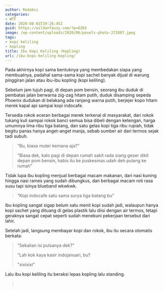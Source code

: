```yaml
---
author: Redaksi
categories:
- WTF
date: 2020-08-03T19:26:45Z
guid: https://wildanfauzy.com/?p=6203
image: /wp-content/uploads/2020/06/pexels-photo-272887.jpeg
tags:
- kopi keliling
- kopling
title: Ibu Kopi Keliling (Kopling)
url: /ibu-kopi-keliling-kopling/
---
```


Pada akhirnya kopi sama bentuknya yang membedakan siapa yang membuatnya, padahal sama-sama kopi sachet banyak dijual di warung pinggiran jalan atau ibu-ibu kopling (kopi keliling).&nbsp;

Sebelum jam tujuh pagi, di depan pom bensin, seorang ibu duduk di pembatas jalan berwarna zig-zag hitam putih, duduk disamping sepeda Phoenix dudukan di belakang ada ranjang warna putih, berjejer kopo hitam merek kapal api sampai kopi indocafe.&nbsp;

Tersedia rokok eceran berbagai merek terkenal di masyarakat, dari rokok tukang kuli sampai rokok banci semua bisa dibeli dengan ketengan, harga umumnya lima ribu tiga batang, dan satu gelas kopi tiga ribu rupiah, tidak begitu panas hanya anget-anget manja, sebab sumber air dari termos sejak tadi subuh.&nbsp;

> &#8220;Bu, biasa muter kemana aja?&#8221;&nbsp;
> 
> &#8220;Biasa dek, kalo pagi di depan rumah sakit rada siang geser dikit depan pom bensin, habis itu ke puskesmas udah deh pulang ke rumah&#8221;

Tidak lupa ibu kopling menjual berbagai macam makanan, dari nasi kuning hingga nasi rames yang sudah dibungkus, dan berbagai macam roti rasa susu tapi isinya blueband wkwkwk.&nbsp;

> &#8220;Kopi indocafe satu sama surya tiga batang bu&#8221;&nbsp;

Ibu kopling sangat sigap belum satu menit kopi sudah jadi, walaupun hanya kopi sachet yang dituang di gelas plastik lalu diisi dengan air termos, tetapi geraknya sangat cepat seperti sudah menekuni pekerjaan tersebut dari lahir.&nbsp;

Setelah jadi, langsung membayar kopi dan rokok, ibu itu secara otomatis berkata:

> &#8220;Sekalian isi pulsanya dek?&#8221;&nbsp;
> 
> &#8220;Lah kok kaya kasir indojanuari, bu?&nbsp;
> 
> &#8220;xixixixi&#8221;

Lalu ibu kopi keliling itu beraksi lepas kopling lalu standing.&nbsp;

> &nbsp;
